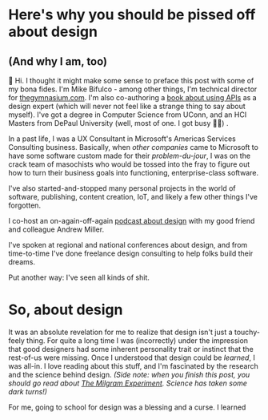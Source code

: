 # Here's why you should be pissed off about design

## (And why I am, too)

👋 Hi. I thought it might make some sense to preface this post with some of my bona fides. I'm Mike Bifulco - among other things, I'm technical director for [thegymnasium.com](https://thegymnasium.com). I'm also co-authoring a [book about using APIs](https://leanpub.com/surviving-other-peoples-web-apis) as a design expert (which will never not feel like a strange thing to say about myself). I've got a degree in Computer Science from UConn, and an HCI Masters from DePaul University (well, most of one. I got busy 🤷‍♂️) .

In a past life, I was a UX Consultant in Microsoft's Americas Services Consulting business. Basically, when _other companies_ came to Microsoft to have some software custom made for their _problem-du-jour_, I was on the crack team of masochists who would be tossed into the fray to figure out how to turn their business goals into functioning, enterprise-class software.

I've also started-and-stopped many personal projects in the world of software, publishing, content creation, IoT, and likely a few other things I've forgotten.

I co-host an on-again-off-again [podcast about design](https://www.letstalkdesign.net/) with my good friend and colleague Andrew Miller.

I've spoken at regional and national conferences about design, and from time-to-time I've done freelance design consulting to help folks build their dreams.

Put another way: I've seen all kinds of shit.

# So, about design

It was an absolute revelation for me to realize that design isn't just a touchy-feely thing. For quite a long time I was (incorrectly) under the impression that good designers had some inherent personality trait or instinct that the rest-of-us were missing. Once I understood that design could be _learned_, I was all-in. I love reading about this stuff, and I'm fascinated by the research and the science behind design. _(Side note: when you finish this post, you should go read about [The Milgram Experiment](https://en.wikipedia.org/wiki/Milgram_experiment). Science has taken some dark turns!)_

For me, going to school for design was a blessing and a curse. I learned
